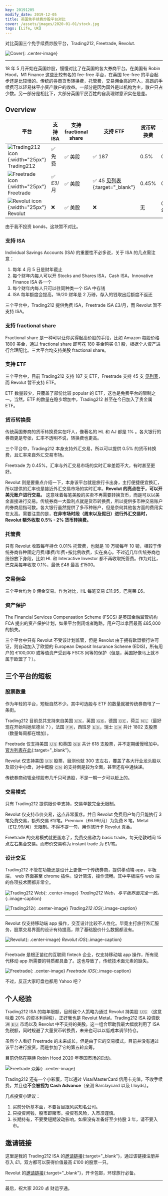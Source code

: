```yaml
---
key: 20191205
modify_date: 2019-12-05
title: 英国免手续费炒股平台对比
cover: /assets/images/2020-01-01/stock.jpg
tags: [Life, UK]
---
```


对比英国三个免手续费炒股平台，Trading212, Freetrade, Revolut.

![Cover](/assets/images/2020-01-01/stock.jpg){: .center-image}

<!--more-->

---

18 年 5 月开始在英国炒股，慢慢对比了在英国的各大券商平台。在美国有 Robin Hood，M1 Finance 这些比较有名的 fee-free 平台，在英国 fee-free 的平台起步还是比较慢的。传统的券商货币转换费，托管费，交易佣金高的吓人，高昂的手续费可以轻易抹平小资产散户的收益。一部分是因为国外是以机构为主，散户只占少数。另一部分是相比下，大部分英国平民百姓的自我理财意识实在是差。

## Overview

| 平台                                                                                        | 支持 ISA | 支持 fractional share | 支持 ETF                                                                                                                          | 货币转换费 | 托管费   | 资产保护 |
| ------------------------------------------------------------------------------------------- | -------- | --------------------- | --------------------------------------------------------------------------------------------------------------------------------- | ---------- | -------- | -------- |
| ![Trading212 icon](/assets/images/2020-01-01/trading212-icon.jpg){:width="25px"} Trading212 | ✅ 免费  | ✅ 美股               | ✅ 187                                                                                                                            | 0.5%       | 0        | FSCS     |
| ![Freetrade icon](/assets/images/2020-01-01/freetrade-icon.jpg){:width="25px"} Freetrade    | ✅ £3/月 | ✅ 美股               | ✅ 45 [见列表](https://docs.google.com/spreadsheets/d/1o9Yu0BZHmL5eC_GqNTW47zvvW6AiXaB6CYnG8JRzRSw/edit#gid=0){:target="\_blank"} | 0.45%      | 0        | FSCS     |
| ![Revolut icon](/assets/images/2020-01-01/revolut-icon.jpg){:width="25px"} Revolut          | ❌       | ✅ 美股               | ❌                                                                                                                                | 无         | 0.01%/年 | EDIS     |

由于我不投资 bonds，这块暂不对比。

### 支持 ISA

Individual Savings Accounts (ISA) 的重要性不必多说，关于 ISA 的几点需注意：

1. 每年 4 月 5 日是财年截止
1. 每个财年内每人可以开 Stocks and Shares ISA，Cash ISA，Innovative Finance ISA 各一个
1. 每个财年内每人只可以往同种类一个 ISA 中存钱
1. ISA 每年额度会提高，19/20 财年是 2 万磅，存入的钱取出后额度不返还

三个平台中，Trading212 提供免费 ISA，Freetrade ISA £3/月，而 Revolut 暂不支持 ISA。

### 支持 fractional share

Fractional share 是一种可以让你买得起高价股的手段，比如 Amazon 每股价格 1800 美金，通过 fractional share 即可花 180 美金购买 0.1 股，根据个人资产进行合理配比。三大平台均支持美股 fractional share。

### 支持 ETF

三个平台中，目前 Trading212 支持 187 支 ETF，Freetrade 支持 45 支 [见列表](https://docs.google.com/spreadsheets/d/1o9Yu0BZHmL5eC_GqNTW47zvvW6AiXaB6CYnG8JRzRSw/edit#gid=0)，而 Revolut 暂不支持 ETF。

ETF 数量较少，只覆盖了部份比较 popular 的 ETF，这也是免费平台的限制之一。当然，ETF 的数量在稳步增加中，Trading212 甚至在今日加入了贵金属 ETF。

### 货币转换费

传统英国券商的货币转换费实在吓人，像著名的 HL 和 AJ 都是 1% 。各大银行的券商更是夸张，汇率不透明不说，转换费也更高。

三个平台中，Trading212 本身支持外汇交易，所以可以提供 0.5% 的货币转换费，且汇率来自外汇交易市场。

Freetrade 为 0.45%，汇率与外汇交易市场的实时汇率差距不大，有时甚至更好。

Revolut 则是要重点介绍一下，本身该平台就是旅行卡出身，主打便捷便宜换汇，所以提供的汇率也是接近外汇交易市场的实时汇率。**Revolut 的亮点在于，可以开美元账户进行交易。** 这意味着每笔美股的买卖不再需要转换货币，而是可以以美金直接进行交易。传统券商一大盈利点就是货币转换费，所以提供多币种交易账户的券商屈指可数。各大银行虽然提供了多币种账户，但是奈何其他各方面的费用实在太高。需要注意的是，**在非市场时段（周末以及假日）进行外汇交易时，Revolut 额外收取 0.5% - 2% 货币转换费。**

### 托管费

只有 Revolut 收取每年持仓 0.01% 托管费，也就是 10 万镑每年 10 镑，相较于传统券商各种固定月费/季费/年费+按比例收费，实在良心。不过近几年传统券商也纷纷放下身段，比如 HL 和 Interactive Investor 都不再收取托管费。作为对比，巴克莱每年收取 0.1%，最低 £48 最高 £1500。

### 交易佣金

三个平台均为 0 佣金交易。作为对比，HL 每笔交易 £11.95，巴克莱 £6。

### 资产保护

The Financial Services Compensation Scheme (FSCS) 是英国金融监管机构 FCA 提出的资产保护计划，如果平台倒闭或者跑路，用户可以拿回最高 £85,000 的损失。

三个平台中只有 Revolut 不受该计划监管，但是 Revolut 由于拥有欧盟银行许可证，则自动加入了欧盟的 European Deposit Insurance Scheme (EDIS)，所有用户的 €100,000 或等值资产受到与 FSCS 同等的保护（但是，英国好像马上就不属于欧盟了？）。

## 三个平台的短板

### 股票数量

作为年轻的平台，短板自然不少。其中可选股与 ETF 的数量就被传统券商甩了一条街。

Trading212 目前总共支持来自美国 🇺🇸，英国 🇬🇧，德国 🇩🇪，荷兰 🇳🇱（最好现在开始叫她尼德兰？），法国 🇫🇷，西班牙 🇪🇸，瑞士 🇨🇭 共计 1802 支股票（数量每周都在增加）。

Freetrade 仅支持美国 🇺🇸 和英国 🇬🇧 共计 618 支股票，并不定期缓慢增加中。[官方列表在此](https://docs.google.com/spreadsheets/d/1-5eYQWyWLyRCiqgHpiqjSmCayLjODvDvVEHWRjW5VjM/edit#gid=633653636){:target="\_blank"}。

Revolut 仅支持美国 🇺🇸 股票，目测也就 300 支左右，覆盖了各大行业龙头股以及部分中小盘，对中概股 🇨🇳 的支持倒是较为全面，甚至还有中通快递。

传统券商动辄全球股市几千只可选股，不是一朝一夕可以赶上的。

### 交易模式

只有 Trading212 提供限价单支持，交易单数完全无限制。

Revolut 仅支持市价交易，这点非常蛋疼。并且 Revolut 免费用户每月只能执行 3 笔免费交易，额外交易 £1/笔。Premium（£6.99/月）为免费 8 笔，Metal （£12.99/月）无限制。不得不提一句，用作旅行卡 Revolut 真香。

Freetrade 的交易模式就更蛋疼了，免费交易称为 basic trade，每天伦敦时间 15 点左右集合交易。而市价交易称为 instant trade 为 £1/笔。

### 设计交互

Trading212 不管在功能还是设计上更像一个传统券商，提供移动端 app，平板端， web 界面甚至 chrome 插件。设计简洁，操作流畅。其中平板端与 web 端的各项技术面都非常全。

![Trading212 Web](/assets/images/2020-01-01/trading212web.jpg){: .center-image}
*Trading212 Web，与平板界面完全一致。*{:.image-caption}

![Trading212](/assets/images/2020-01-01/trading212.jpg){: .center-image}
*Trading212 iOS*{:.image-caption}

---

Revolut 仅支持移动端 app 操作，交互设计比较不人性化。毕竟主打旅行外汇服务，股票交易界面的设计有待提高，除了基础股价什么数据都没有。

![Revolut](/assets/images/2020-01-01/revolut.jpg){: .center-image}
*Revolut iOS*{:.image-caption}

---

Freetrade 是根正苗红的互联网 fintech 企业，仅支持移动端 app 操作，所有现代移动 app 所需要的特质都具备了。这也导致了，传统技术面元素的缺失。

![Freetrade](/assets/images/2020-01-01/freetrade.jpg){: .center-image}
*Freetrade iOS*{:.image-caption}

不过，反正大家盯盘也都用 Yahoo 吧？

## 个人经验

Trading212 ISA 的每年限额，目前我个人策略为通过 Revolut 持美股 🇺🇸 （这意味着 20% 的资本利得税），正好我也是 Revolut Metal。Trading212 ISA 投资欧洲 🇪🇺 市场以及 Revolut 中不支持的美股。这一组合帮助我最大幅度利用了 ISA 免税额，同时规避了大量货币转换费，未来也可以以低成本调节持仓。

虽然个人看好 Freetrade 的未来成长，但是由于它的交易模式，目前并没有通过该平台进行投资，而是参加了它的第五轮众筹。

目前仍然在期待 Robin Hood 2020 年英国市场的启动。

![Freetrade 众筹](/assets/images/2020-01-01/round5.jpg){: .center-image}

Trading212 还有一个小彩蛋，可以通过 Visa/MasterCard 信用卡充值，不收手续费，并且也**不会被视为 Cash Advance**（亲测 Barclaycard 以及 Lloyds）。

几点投资小建议：

1. 买前分析基本面，不要盲目跟风买知名公司。
1. 只投资闲钱，股市即赌市。投资有风险，入市须谨慎。
1. 长期持有，不要受短期波动影响。如果没有准备好至少持股 3 年，请不要入市。

## 邀请链接

这里是我的 Trading212 ISA 的[邀请链接](www.trading212.com/invite/xG5f5){:target="\_blank"}，通过该链接注册并存入 £1，双方都可以获得价值最高 £100 的股票一只。

Revolut 的[邀请链接](https://revolut.com/referral/qiru4qk){:target="\_blank"}，开卡包邮，环球旅行必备。

---

最后，祝大家 2020 💰 财运亨通。

<style>
.center-image {
    margin: auto;
    display: table;
}
.image-caption {
    margin: auto;
    display: table;
}
</style>
